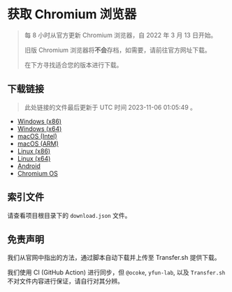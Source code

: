 # 获取 Chromium 浏览器

> 每 8 小时从官方更新 Chromium 浏览器，自 2022 年 3 月 13 日开始。
> 
> 旧版 Chromium 浏览器将**不会**存档，如需要，请前往官方网址下载。
>
> 在下方寻找适合您的版本进行下载。

## 下载链接

> 此处链接的文件最后更新于 UTC 时间 2023-11-06 01:05:49
。

- [Windows (x86)](https://transfer.sh/9JpTr3t9lF/Win.zip)
- [Windows (x64)](https://transfer.sh/gu4pmM5GFJ/Win_x64.zip)
- [macOS (Intel)](https://transfer.sh/W5PNSx3NKt/Mac.zip)
- [macOS (ARM)](https://transfer.sh/Ti2Ff7NTan/Mac_Arm.zip)
- [Linux (x86)](https://transfer.sh/qhoJopH1oA/Linux.zip)
- [Linux (x64)](https://transfer.sh/InK1x3imBG/Linux_x64.zip)
- [Android](https://transfer.sh/pjfFSNA7Ux/Android.zip)
- [Chromium OS](https://transfer.sh/Xbmq4gIgaw/Linux_ChromiumOS_Full.zip)

## 索引文件

请查看项目根目录下的 `download.json` 文件。

## 免责声明

我们从官网中指出的方法，通过脚本自动下载并上传至 Transfer.sh 提供下载。

我们使用 CI (GitHub Action) 进行同步，但 `@ocoke`, `yfun-lab`, 以及 `Transfer.sh` 不对文件内容进行保证，请自行对其分辨。
